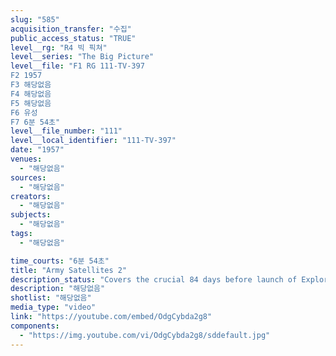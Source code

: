 ```yaml
---
slug: "585"
acquisition_transfer: "수집"
public_access_status: "TRUE"
level__rg: "R4 빅 픽쳐"
level__series: "The Big Picture"
level__file: "F1 RG 111-TV-397
F2 1957
F3 해당없음
F4 해당없음
F5 해당없음
F6 유성
F7 6분 54초"
level__file_number: "111"
level__local_identifier: "111-TV-397"
date: "1957"
venues: 
  - "해당없음"
sources: 
  - "해당없음"
creators: 
  - "해당없음"
subjects: 
  - "해당없음"
tags: 
  - "해당없음"

time_courts: "6분 54초"
title: "Army Satellites 2"
description_status: "Covers the crucial 84 days before launch of Explores 1. Features Dr. Werhner von Braun and Major General John B. Medarls. Narrated by Alexander Scourby. First complete documentary on Explores 1 and 3."
description: "해당없음"
shotlist: "해당없음"
media_type: "video"
link: "https://youtube.com/embed/OdgCybda2g8"
components: 
  - "https://img.youtube.com/vi/OdgCybda2g8/sddefault.jpg"
---
```

